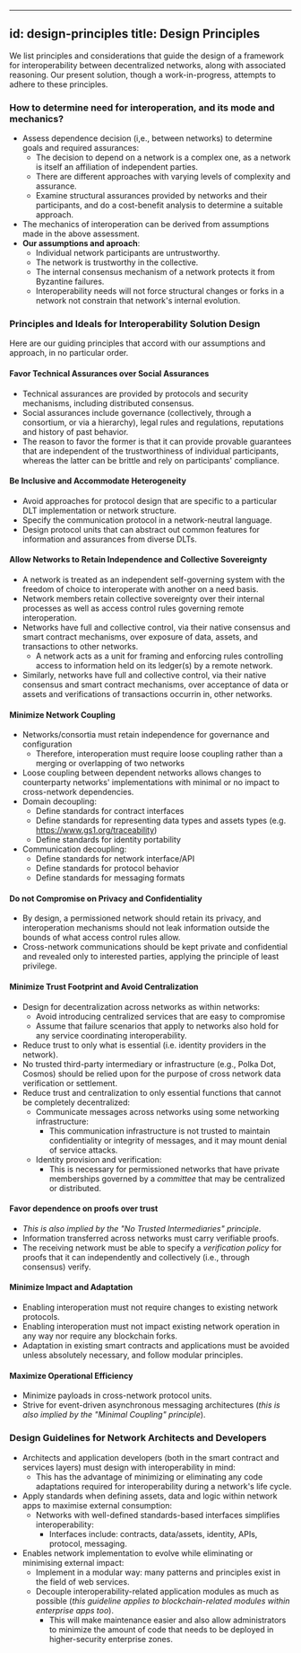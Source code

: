 <!--
 Copyright IBM Corp. All Rights Reserved.

 SPDX-License-Identifier: CC-BY-4.0
 -->
---
id: design-principles
title: Design Principles
---

We list principles and considerations that guide the design of a framework for interoperability between decentralized networks, along with associated reasoning. Our present solution, though a work-in-progress, attempts to adhere to these principles.


### How to determine need for interoperation, and its mode and mechanics?
- Assess dependence decision (i,e., between networks) to determine goals and required assurances:
  * The decision to depend on a network is a complex one, as a network is itself an affiliation of independent parties.
  * There are different approaches with varying levels of complexity and assurance.
  * Examine structural assurances provided by networks and their participants, and do a cost-benefit analysis to determine a suitable approach.
- The mechanics of interoperation can be derived from assumptions made in the above assessment.
- __Our assumptions and aproach__:
  * Individual network participants are untrustworthy.
  * The network is trustworthy in the collective.
  * The internal consensus mechanism of a network protects it from Byzantine failures.
  * Interoperability needs will not force structural changes or forks in a network not constrain that network's internal evolution.


### Principles and Ideals for Interoperability Solution Design

Here are our guiding principles that accord with our assumptions and approach, in no particular order.

#### Favor Technical Assurances over Social Assurances
- Technical assurances are provided by protocols and security mechanisms, including distributed consensus.
- Social assurances include governance (collectively, through a consortium, or via a hierarchy), legal rules and regulations, reputations and history of past behavior.
- The reason to favor the former is that it can provide provable guarantees that are independent of the trustworthiness of individual participants, whereas the latter can be brittle and rely on participants' compliance.

#### Be Inclusive and Accommodate Heterogeneity
- Avoid approaches for protocol design that are specific to a particular DLT implementation or network structure.
- Specify the communication protocol in a network-neutral language.
- Design protocol units that can abstract out common features for information and assurances from diverse DLTs.

#### Allow Networks to Retain Independence and Collective Sovereignty
- A network is treated as an independent self-governing system with the freedom of choice to interoperate with another on a need basis.
- Network members retain collective sovereignty over their internal processes as well as access control rules governing remote interoperation.
- Networks have full and collective control, via their native consensus and smart contract mechanisms, over exposure of data, assets, and transactions to other networks.
  * A network acts as a unit for framing and enforcing rules controlling access to information held on its ledger(s) by a remote network.
- Similarly, networks have full and collective control, via their native consensus and smart contract mechanisms, over acceptance of data or assets and verifications of transactions occurrin in, other networks.

#### Minimize Network Coupling
- Networks/consortia must retain independence for governance and configuration
  * Therefore, interoperation must require loose coupling rather than a merging or overlapping of two networks
- Loose coupling between dependent networks allows changes to counterparty networks' implementations with minimal or no impact to cross-network dependencies.
- Domain decoupling:
  * Define standards for contract interfaces
  * Define standards for representing data types and assets types (e.g. https://www.gs1.org/traceability)
  * Define standards for identity portability
- Communication decoupling:
  * Define standards for network interface/API
  * Define standards for protocol behavior
  * Define standards for messaging formats

#### Do not Compromise on Privacy and Confidentiality
- By design, a permissioned network should retain its privacy, and interoperation mechanisms should not leak information outside the bounds of what access control rules allow.
- Cross-network communications should be kept private and confidential and revealed only to interested parties, applying the principle of least privilege.

#### Minimize Trust Footprint and Avoid Centralization
- Design for decentralization across networks as within networks:
  * Avoid introducing centralized services that are easy to compromise
  * Assume that failure scenarios that apply to networks also hold for any service coordinating interoperability.
- Reduce trust to only what is essential (i.e. identity providers in the network).
- No trusted third-party intermediary or infrastructure (e.g., Polka Dot, Cosmos) should be relied upon for the purpose of cross network data verification or settlement.
- Reduce trust and centralization to only essential functions that cannot be completely decentralized:
  * Communicate messages across networks using some networking infrastructure:
    - This communication infrastructure is not trusted to maintain confidentiality or integrity of messages, and it may mount denial of service attacks.
  * Identity provision and verification:
    - This is necessary for permissioned networks that have private memberships governed by a _committee_ that may be centralized or distributed.

#### Favor dependence on proofs over trust
- _This is also implied by the "No Trusted Intermediaries" principle_.
- Information transferred across networks must carry verifiable proofs.
- The receiving network must be able to specify a _verification policy_ for proofs that it can independently and collectively (i.e., through consensus) verify.

#### Minimize Impact and Adaptation
- Enabling interoperation must not require changes to existing network protocols.
- Enabling interoperation must not impact existing network operation in any way nor require any blockchain forks.
- Adaptation in existing smart contracts and applications must be avoided unless absolutely necessary, and follow modular principles.

#### Maximize Operational Efficiency
- Minimize payloads in cross-network protocol units.
- Strive for event-driven asynchronous messaging architectures (_this is also implied by the "Minimal Coupling" principle_).

	
### Design Guidelines for Network Architects and Developers
- Architects and application developers (both in the smart contract and services layers) must design with interoperability in mind:
  * This has the advantage of minimizing or eliminating any code adaptations required for interoperability during a network's life cycle.
- Apply standards when defining assets, data and logic within network apps to maximise external consumption:
  * Networks with well-defined standards-based interfaces simplifies interoperability:
    - Interfaces include: contracts, data/assets, identity, APIs, protocol, messaging.
- Enables network implementation to evolve while eliminating or minimising external impact:
  * Implement in a modular way: many patterns and principles exist in the field of web services.
  * Decouple interoperability-related application modules as much as possible (_this guideline applies to blockchain-related modules within enterprise apps too_).
    - This will make maintenance easier and also allow administrators to minimize the amount of code that needs to be deployed in higher-security enterprise zones.
